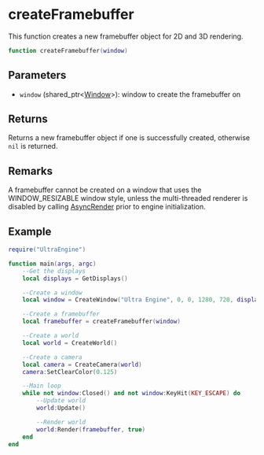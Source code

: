 # createFramebuffer

This function creates a new framebuffer object for 2D and 3D rendering.

```lua
function createFramebuffer(window)
```

## Parameters

- `window` (shared_ptr<[Window](Window.md)\>): window to create the framebuffer on

## Returns

Returns a new framebuffer object if one is successfully created, otherwise `nil` is returned.

## Remarks

A framebuffer cannot be created on a window that uses the WINDOW_RESIZABLE window style, unless the multi-threaded renderer is disabled by calling [AsyncRender](AsyncRender.md) prior to engine initialization.

## Example
  
```lua
require("UltraEngine")

function main(args, argc)
    --Get the displays
    local displays = GetDisplays()

    --Create a window
    local window = CreateWindow("Ultra Engine", 0, 0, 1280, 720, displays[1], WINDOW_TITLEBAR | WINDOW_CENTER)

    --Create a framebuffer
    local framebuffer = createFramebuffer(window)

    --Create a world
    local world = CreateWorld()

    --Create a camera
    local camera = CreateCamera(world)
    camera:SetClearColor(0.125)

    --Main loop
    while not window:Closed() and not window:KeyHit(KEY_ESCAPE) do
        --Update world
        world:Update()

        --Render world
        world:Render(framebuffer, true)
    end
end 
```
